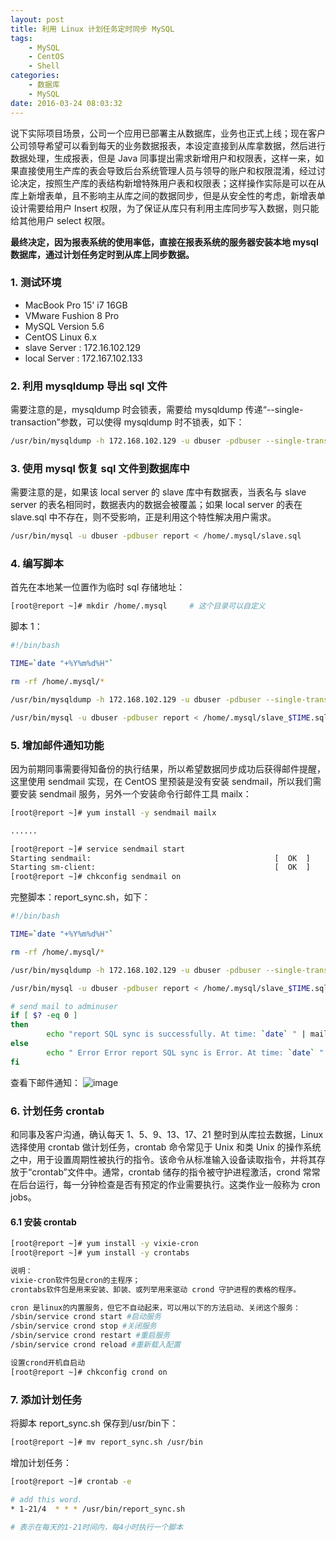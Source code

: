 ```yaml
---
layout: post
title: 利用 Linux 计划任务定时同步 MySQL
tags: 
    - MySQL
    - CentOS
    - Shell
categories: 
    - 数据库
    - MySQL
date: 2016-03-24 08:03:32
---
```


 说下实际项目场景，公司一个应用已部署主从数据库，业务也正式上线；现在客户公司领导希望可以看到每天的业务数据报表，本设定直接到从库拿数据，然后进行数据处理，生成报表，但是 Java 同事提出需求新增用户和权限表，这样一来，如果直接使用生产库的表会导致后台系统管理人员与领导的账户和权限混淆，经过讨论决定，按照生产库的表结构新增特殊用户表和权限表；这样操作实际是可以在从库上新增表单，且不影响主从库之间的数据同步，但是从安全性的考虑，新增表单设计需要给用户 Insert 权限，为了保证从库只有利用主库同步写入数据，则只能给其他用户 select 权限。

**最终决定，因为报表系统的使用率低，直接在报表系统的服务器安装本地 mysql 数据库，通过计划任务定时到从库上同步数据。**

### 1. 测试环境

* MacBook Pro 15' i7 16GB
* VMware Fushion 8 Pro
* MySQL Version 5.6
* CentOS Linux 6.x
* slave Server : 172.16.102.129
* local Server : 172.167.102.133

### 2. 利用 mysqldump 导出 sql 文件

需要注意的是，mysqldump 时会锁表，需要给 mysqldump 传递“--single-transaction”参数，可以使得 mysqldump 时不锁表，如下：

```bash
/usr/bin/mysqldump -h 172.168.102.129 -u dbuser -pdbuser --single-transaction slave > slave.sql
```

### 3. 使用 mysql 恢复 sql 文件到数据库中

需要注意的是，如果该 local server 的 slave 库中有数据表，当表名与 slave server 的表名相同时，数据表内的数据会被覆盖；如果 local server 的表在 slave.sql 中不存在，则不受影响，正是利用这个特性解决用户需求。

```bash
/usr/bin/mysql -u dbuser -pdbuser report < /home/.mysql/slave.sql
```

### 4. 编写脚本

 首先在本地某一位置作为临时 sql 存储地址：

```bash
[root@report ~]# mkdir /home/.mysql     # 这个目录可以自定义
```

脚本 1：

```bash
#!/bin/bash

TIME=`date "+%Y%m%d%H"`

rm -rf /home/.mysql/*

/usr/bin/mysqldump -h 172.168.102.129 -u dbuser -pdbuser --single-transaction slave > /home/.mysql/slave_$TIME.sql

/usr/bin/mysql -u dbuser -pdbuser report < /home/.mysql/slave_$TIME.sql

```

### 5. 增加邮件通知功能

 因为前期同事需要得知备份的执行结果，所以希望数据同步成功后获得邮件提醒，这里使用 sendmail 实现，在 CentOS 里预装是没有安装 sendmail，所以我们需要安装 sendmail 服务，另外一个安装命令行邮件工具 mailx：

```bash
[root@report ~]# yum install -y sendmail mailx

......

[root@report ~]# service sendmail start
Starting sendmail:                                         [  OK  ]
Starting sm-client:                                        [  OK  ]
[root@report ~]# chkconfig sendmail on

```

  完整脚本：report_sync.sh，如下：

```bash
#!/bin/bash

TIME=`date "+%Y%m%d%H"`

rm -rf /home/.mysql/*

/usr/bin/mysqldump -h 172.168.102.129 -u dbuser -pdbuser --single-transaction slave > /home/.mysql/slave_$TIME.sql

/usr/bin/mysql -u dbuser -pdbuser report < /home/.mysql/slave_$TIME.sql

# send mail to adminuser
if [ $? -eq 0 ]
then
        echo "report SQL sync is successfully. At time: `date` " | mail -s report-sync-successfully  hello@abc.cn
else
        echo " Error Error report SQL sync is Error. At time: `date` " | mail -s report-sync-error  hello@abc.cn
fi

```

  查看下邮件通知：
![image](http://blog.ultraera.org:80/content/images/2016/03/24/p01.jpg)

### 6. 计划任务 crontab

和同事及客户沟通，确认每天 1、5、9、13、17、21 整时到从库拉去数据，Linux 选择使用 crontab 做计划任务，crontab 命令常见于 Unix 和类 Unix 的操作系统之中，用于设置周期性被执行的指令。该命令从标准输入设备读取指令，并将其存放于“crontab”文件中。通常，crontab 储存的指令被守护进程激活，crond 常常在后台运行，每一分钟检查是否有预定的作业需要执行。这类作业一般称为 cron jobs。

#### 6.1 安装 crontab

```bash
[root@report ~]# yum install -y vixie-cron
[root@report ~]# yum install -y crontabs

说明：
vixie-cron软件包是cron的主程序；
crontabs软件包是用来安装、卸装、或列举用来驱动 crond 守护进程的表格的程序。

cron 是linux的内置服务，但它不自动起来，可以用以下的方法启动、关闭这个服务：
/sbin/service crond start #启动服务
/sbin/service crond stop #关闭服务
/sbin/service crond restart #重启服务
/sbin/service crond reload #重新载入配置

设置crond开机自启动
[root@report ~]# chkconfig crond on

```

### 7. 添加计划任务

将脚本 report_sync.sh 保存到/usr/bin下：

```bash
[root@report ~]# mv report_sync.sh /usr/bin
```

增加计划任务：

```bash
[root@report ~]# crontab -e

# add this word.
* 1-21/4  * * * /usr/bin/report_sync.sh

# 表示在每天的1-21时间内，每4小时执行一个脚本

```
